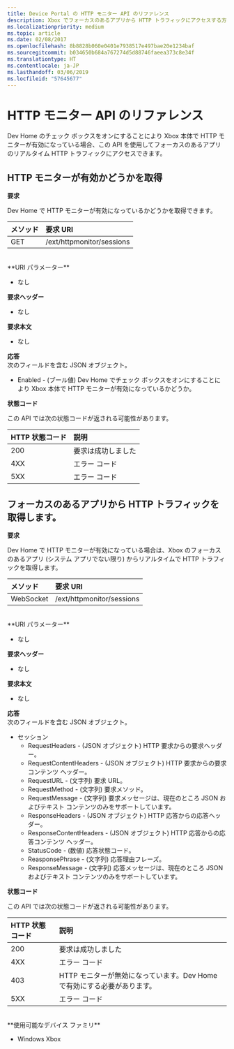 ```yaml
---
title: Device Portal の HTTP モニター API のリファレンス
description: Xbox でフォーカスのあるアプリから HTTP トラフィックにアクセスする方法について説明します。
ms.localizationpriority: medium
ms.topic: article
ms.date: 02/08/2017
ms.openlocfilehash: 8b8828b060e0401e7938517e497bae20e1234baf
ms.sourcegitcommit: b034650b684a767274d5d88746faeea373c8e34f
ms.translationtype: HT
ms.contentlocale: ja-JP
ms.lasthandoff: 03/06/2019
ms.locfileid: "57645677"
---
```

# <a name="http-monitor-api-reference"></a>HTTP モニター API のリファレンス   
Dev Home のチェック ボックスをオンにすることにより Xbox 本体で HTTP モニターが有効になっている場合、この API を使用してフォーカスのあるアプリのリアルタイム HTTP トラフィックにアクセスできます。

## <a name="get-if-the-http-monitor-is-enabled"></a>HTTP モニターが有効かどうかを取得

**要求**

Dev Home で HTTP モニターが有効になっているかどうかを取得できます。

メソッド      | 要求 URI
:------     | :-----
GET | /ext/httpmonitor/sessions
<br />
**URI パラメーター**

- なし

**要求ヘッダー**

- なし

**要求本文**

- なし

**応答**   
次のフィールドを含む JSON オブジェクト。

* Enabled - (ブール値) Dev Home でチェック ボックスをオンにすることにより Xbox 本体で HTTP モニターが有効になっているかどうか。

**状態コード**

この API では次の状態コードが返される可能性があります。

HTTP 状態コード      | 説明
:------     | :-----
200 | 要求は成功しました
4XX | エラー コード
5XX | エラー コード

## <a name="get-http-traffic-from-the-focused-app"></a>フォーカスのあるアプリから HTTP トラフィックを取得します。
**要求**

Dev Home で HTTP モニターが有効になっている場合は、Xbox のフォーカスのあるアプリ (システム アプリでない限り) からリアルタイムで HTTP トラフィックを取得します。

メソッド      | 要求 URI
:------     | :-----
WebSocket | /ext/httpmonitor/sessions
<br />
**URI パラメーター**

- なし

**要求ヘッダー**

- なし

**要求本文**

- なし

**応答**   
次のフィールドを含む JSON オブジェクト。

* セッション
    * RequestHeaders - (JSON オブジェクト) HTTP 要求からの要求ヘッダー。
    * RequestContentHeaders - (JSON オブジェクト) HTTP 要求からの要求コンテンツ ヘッダー。
    * RequestURL - (文字列) 要求 URL。
    * RequestMethod - (文字列) 要求メソッド。
    * RequestMessage - (文字列) 要求メッセージは、現在のところ JSON およびテキスト コンテンツのみをサポートしています。
    * ResponseHeaders - (JSON オブジェクト) HTTP 応答からの応答ヘッダー。
    * ResponseContentHeaders - (JSON オブジェクト) HTTP 応答からの応答コンテンツ ヘッダー。
    * StatusCode - (数値) 応答状態コード。
    * ReasponsePhrase - (文字列) 応答理由フレーズ。
    * ResponseMessage - (文字列) 応答メッセージは、現在のところ JSON およびテキスト コンテンツのみをサポートしています。

**状態コード**

この API では次の状態コードが返される可能性があります。

HTTP 状態コード      | 説明
:------     | :-----
200 | 要求は成功しました
4XX | エラー コード
403 | HTTP モニターが無効になっています。Dev Home で有効にする必要があります。
5XX | エラー コード

<br />
**使用可能なデバイス ファミリ**

* Windows Xbox